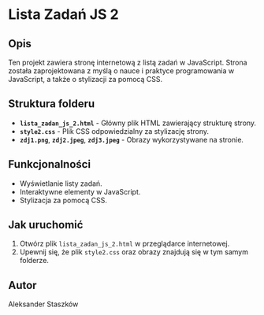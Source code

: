 # Lista Zadań JS 2

## Opis

Ten projekt zawiera stronę internetową z listą zadań w JavaScript. Strona została zaprojektowana z myślą o nauce i praktyce programowania w JavaScript, a także o stylizacji za pomocą CSS.

## Struktura folderu

- **`lista_zadan_js_2.html`** - Główny plik HTML zawierający strukturę strony.
- **`style2.css`** - Plik CSS odpowiedzialny za stylizację strony.
- **`zdj1.png`**, **`zdj2.jpeg`**, **`zdj3.jpeg`** - Obrazy wykorzystywane na stronie.

## Funkcjonalności

- Wyświetlanie listy zadań.
- Interaktywne elementy w JavaScript.
- Stylizacja za pomocą CSS.

## Jak uruchomić

1. Otwórz plik `lista_zadan_js_2.html` w przeglądarce internetowej.
2. Upewnij się, że plik `style2.css` oraz obrazy znajdują się w tym samym folderze.

## Autor

Aleksander Staszków
